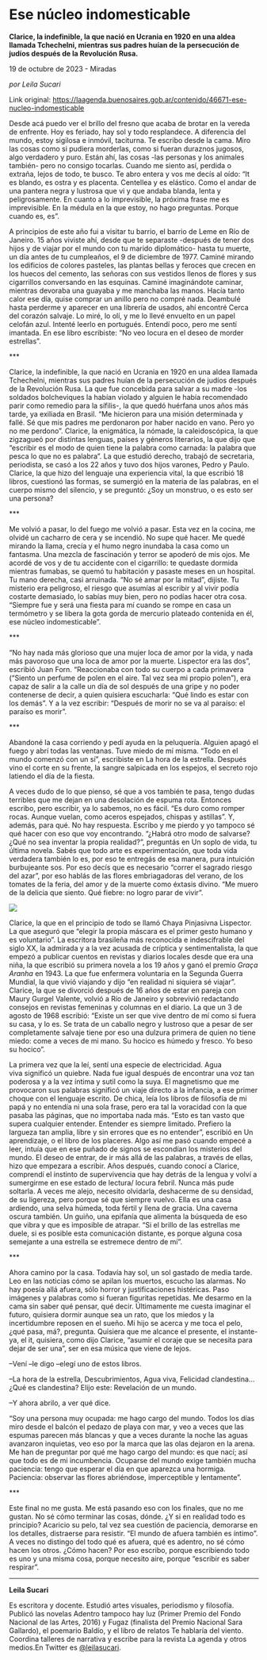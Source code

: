 # Ese núcleo indomesticable

**Clarice, la indefinible, la que nació en Ucrania en 1920 en una aldea llamada Tchechelni, mientras sus padres huían de la persecución de judíos después de la Revolución Rusa.**

19 de octubre de 2023 - Miradas

_por Leila Sucari_

Link original: https://laagenda.buenosaires.gob.ar/contenido/46671-ese-nucleo-indomesticable



Desde acá puedo ver el brillo del fresno que acaba de brotar en la vereda de enfrente. Hoy es feriado, hay sol y todo resplandece. A diferencia del mundo, estoy sigilosa e inmóvil, taciturna. Te escribo desde la cama. Miro las cosas como si pudiera morderlas, como si fueran duraznos jugosos, algo verdadero y puro. Están ahí, las cosas -las personas y los animales también- pero no consigo tocarlas. Cuando me siento así, perdida o extraña, lejos de todo, te busco. Te abro entera y vos me decís al oído: “It es blando, es ostra y es placenta. Centellea y es elástico. Como el andar de una pantera negra y lustrosa que vi y que andaba blanda, lenta y peligrosamente. En cuanto a lo imprevisible, la próxima frase me es imprevisible. En la médula en la que estoy, no hago preguntas. Porque cuando es, es”.




A principios de este año fui a visitar tu barrio, el barrio de Leme en Río de Janeiro. 15 años viviste ahí, desde que te separaste -después de tener dos hijos y de viajar por el mundo con tu marido diplomático- hasta tu muerte, un día antes de tu cumpleaños, el 9 de diciembre de 1977. Caminé mirando los edificios de colores pasteles, las plantas bellas y feroces que crecen en los huecos del cemento, las señoras con sus vestidos llenos de flores y sus cigarrillos conversando en las esquinas. Caminé imaginándote caminar, mientras devoraba una guayaba y me manchaba las manos. Hacía tanto calor ese día, quise comprar un anillo pero no compré nada. Deambulé hasta perderme y aparecer en una librería de usados, ahí encontré Cerca del corazón salvaje. Lo miré, lo olí, y me lo llevé envuelto en un papel celofán azul. Intenté leerlo en portugués. Entendí poco, pero me sentí imantada. En ese libro escribiste: “No veo locura en el deseo de morder estrellas”.




\*\*\*




Clarice, la indefinible, la que nació en Ucrania en 1920 en una aldea llamada Tchechelni, mientras sus padres huían de la persecución de judíos después de la Revolución Rusa. La que fue concebida para salvar a su madre -los soldados bolcheviques la habían violado y alguien le había recomendado parir como remedio para la sífilis-, la que quedó huérfana unos años más tarde, ya exiliada en Brasil. “Me hicieron para una misión determinada y fallé. Sé que mis padres me perdonaron por haber nacido en vano. Pero yo no me perdono”. Clarice, la enigmática, la nómade, la caleidoscópica, la que zigzagueó por distintas lenguas, países y géneros literarios, la que dijo que “escribir es el modo de quien tiene la palabra como carnada: la palabra que pesca lo que no es palabra”. La que estudió derecho, trabajó de secretaria, periodista, se casó a los 22 años y tuvo dos hijos varones, Pedro y Paulo. Clarice, la que hizo del lenguaje una experiencia vital, la que escribió 18 libros, cuestionó las formas, se sumergió en la materia de las palabras, en el cuerpo mismo del silencio, y se preguntó: ¿Soy un monstruo, o es esto ser una persona?




\*\*\*




Me volvió a pasar, lo del fuego me volvió a pasar. Esta vez en la cocina, me olvidé un cacharro de cera y se incendió. No supe qué hacer. Me quedé mirando la llama, crecía y el humo negro inundaba la casa como un fantasma. Una mezcla de fascinación y terror se apoderó de mis ojos. Me acordé de vos y de tu accidente con el cigarrillo: te quedaste dormida mientras fumabas, se quemó tu habitación y pasaste meses en un hospital. Tu mano derecha, casi arruinada. “No sé amar por la mitad”, dijiste. Tu misterio era peligroso, el riesgo que asumías al escribir y al vivir podía costarte demasiado, lo sabías muy bien, pero no podías hacer otra cosa. “Siempre fue y será una fiesta para mí cuando se rompe en casa un termómetro y se libera la gota gorda de mercurio plateado contenida en él, ese núcleo indomesticable”.




\*\*\*




“No hay nada más glorioso que una mujer loca de amor por la vida, y nada más pavoroso que una loca de amor por la muerte. Lispector era las dos”, escribió Juan Forn. “Reaccionaba con todo su cuerpo a cada primavera (“Siento un perfume de polen en el aire. Tal vez sea mi propio polen”), era capaz de salir a la calle un día de sol después de una gripe y no poder contenerse de decir, a quien quisiera escucharla: “Qué lindo es estar con los demás”. Y a la vez escribir: “Después de morir no se va al paraíso: el paraíso es morir”.




\*\*\*




Abandoné la casa corriendo y pedí ayuda en la peluquería. Alguien apagó el fuego y abrí todas las ventanas. Tuve miedo de mí misma. “Todo en el mundo comenzó con un sí”, escribiste en La hora de la estrella. Después vino el corte en su frente, la sangre salpicada en los espejos, el secreto rojo latiendo el día de la fiesta.




A veces dudo de lo que pienso, sé que a vos también te pasa, tengo dudas terribles que me dejan en una desolación de espuma rota. Entonces escribo, pero escribir, ya lo sabemos, no es fácil. “Es duro como romper rocas. Aunque vuelan, como aceros espejados, chispas y astillas”. Y, además, para qué. No hay respuesta. Escribo y me pierdo y yo tampoco sé qué hacer con eso que voy encontrando. “¿Habrá otro modo de salvarse? ¿Qué no sea inventar la propia realidad?”, preguntás en Un soplo de vida, tu última novela. Sabés que todo arte es experimentación, que toda vida verdadera también lo es, por eso te entregás de esa manera, pura intuición burbujeante sos. Por eso decís que es necesario “correr el sagrado riesgo del azar”, por eso hablás de las flores embriagadoras del verano, de los tomates de la feria, del amor y de la muerte como éxtasis divino. “Me muero de la delicia que siento. Qué fiebre: no logro parar de vivir”.




![](https://cdn.feater.me/files/images/2854287/a11c3d85-2fca-401c-b8b4-fa2b64f8c5b5.jpeg)




Clarice, la que en el principio de todo se llamó Chaya Pinjasivna Lispector. La que aseguró que “elegir la propia máscara es el primer gesto humano y es voluntario”. La escritora brasileña más reconocida e indescifrable del siglo XX, la admirada y a la vez acusada de críptica y sentimentalista, la que empezó a publicar cuentos en revistas y diarios locales desde que era una niña, la que escribió su primera novela a los 19 años y ganó el premio *Graça Aranha* en 1943. La que fue enfermera voluntaria en la Segunda Guerra Mundial, la que vivió viajando y dijo “en realidad ni siquiera sé viajar”. Clarice, la que se divorció después de 16 años de estar en pareja con Maury Gurgel Valente, volvió a Río de Janeiro y sobrevivió redactando consejos en revistas femeninas y columnas en el diario. La que un 3 de agosto de 1968 escribió: “Existe un ser que vive dentro de mí como si fuera su casa, y lo es. Se trata de un caballo negro y lustroso que a pesar de ser completamente salvaje tiene por eso una dulzura primera de quien no tiene miedo: come a veces de mi mano. Su hocico es húmedo y fresco. Yo beso su hocico”.




La primera vez que la leí, sentí una especie de electricidad. Agua viva significó un quiebre. Nada fue igual después de encontrar una voz tan poderosa y a la vez íntima y sutil como la suya. El magnetismo que me provocaron sus palabras significó un viaje directo a la infancia, a ese primer choque con el lenguaje escrito. De chica, leía los libros de filosofía de mi papá y no entendía ni una sola frase, pero era tal la voracidad con la que pasaba las páginas, que no importaba nada más. “Esto es tan vasto que supera cualquier entender. Entender es siempre limitado. Prefiero la largueza tan amplia, libre y sin errores que es no entender”, escribió en Un aprendizaje, o el libro de los placeres. Algo así me pasó cuando empecé a leer, intuía que en ese puñado de signos se escondían los misterios del mundo. El deseo de entrar, de ir más allá de las palabras, a través de ellas, hizo que empezara a escribir. Años después, cuando conocí a Clarice, comprendí el instinto de supervivencia que hay detrás de la lengua y volví a sumergirme en ese estado de lectura/ locura febril. Nunca más pude soltarla. A veces me alejo, necesito olvidarla, deshacerme de su densidad, de su ligereza, pero porque sé que siempre vuelvo. Ella es una casa ardiendo, una selva húmeda, toda fértil y llena de gracia. Una caverna oscura también. Un guiño, una epifanía que alimenta la búsqueda de eso que vibra y que es imposible de atrapar. “Si el brillo de las estrellas me duele, si es posible esta comunicación distante, es porque alguna cosa semejante a una estrella se estremece dentro de mí”.




\*\*\*




Ahora camino por la casa. Todavía hay sol, un sol gastado de media tarde. Leo en las noticias cómo se apilan los muertos, escucho las alarmas. No hay poesía allá afuera, sólo horror y justificaciones histéricas. Paso imágenes y palabras como si fueran figuritas repetidas. Me desarmo en la cama sin saber qué pensar, qué decir. Últimamente me cuesta imaginar el futuro, quisiera dormir aunque sea un rato, que los miedos y la incertidumbre reposen en el sueño. Mi hijo se acerca y me toca el pelo, ¿qué pasa, má?, pregunta. Quisiera que me alcance el presente, el instante-ya, el it, quisiera, como dijo Clarice, “asumir el coraje que se necesita para dejar de ser una”, ser en esa música que viene de lejos.




–Vení –le digo –elegí uno de estos libros.




–La hora de la estrella, Descubrimientos, Agua viva, Felicidad clandestina… ¿Qué es clandestina? Elijo este: Revelación de un mundo.




–Y ahora abrilo, a ver qué dice.




“Soy una persona muy ocupada: me hago cargo del mundo. Todos los días miro desde el balcón el pedazo de playa con mar, y veo a veces que las espumas parecen más blancas y que a veces durante la noche las aguas avanzaron inquietas, veo eso por la marca que las olas dejaron en la arena. Me han de preguntar por qué me hago cargo del mundo: es que nací; así que todo es de mi incumbencia. Ocuparse del mundo exige también mucha paciencia: tengo que esperar el día en que aparezca una hormiga. Paciencia: observar las flores abriéndose, imperceptible y lentamente”.




\*\*\*




Este final no me gusta. Me está pasando eso con los finales, que no me gustan. No sé cómo terminar las cosas, dónde. ¿Y si en realidad todo es principio? Acaricio su pelo, tal vez sea cuestión de paciencia, demorarse en los detalles, distraerse para resistir. “El mundo de afuera también es íntimo”. A veces no distingo del todo qué es afuera, qué es adentro, no sé cómo hacen los otros. ¿Cómo hacen? Por eso escribo, porque escribiendo todo es uno y una misma cosa, porque necesito aire, porque “escribir es saber respirar”.




---




**Leila Sucari**




Es escritora y docente. Estudió artes visuales, periodismo y filosofía. Publicó las novelas Adentro tampoco hay luz (Primer Premio del Fondo Nacional de las Artes, 2016) y Fugaz (finalista del Premio Nacional Sara Gallardo), el poemario Baldío, y el libro de relatos Te hablaría del viento. Coordina talleres de narrativa y escribe para la revista La agenda y otros medios.En Twitter es [@leilasucari](https://twitter.com/leilasucari).



